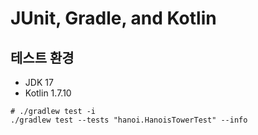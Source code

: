 # JUnit, Gradle, and Kotlin

## 테스트 환경

- JDK 17
- Kotlin 1.7.10

```shell
# ./gradlew test -i
./gradlew test --tests "hanoi.HanoisTowerTest" --info
```
